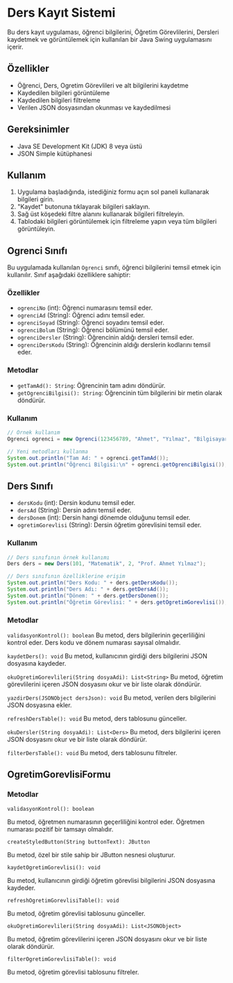 
# Ders Kayıt Sistemi

Bu ders kayıt uygulaması, öğrenci bilgilerini, Öğretim Görevlilerini, Dersleri kaydetmek ve görüntülemek için kullanılan bir Java Swing uygulamasını içerir.

## Özellikler

- Öğrenci, Ders, Ogretim Görevlileri ve alt bilgilerini kaydetme
- Kaydedilen bilgileri görüntüleme
- Kaydedilen bilgileri filtreleme
- Verilen JSON dosyasından okunması ve kaydedilmesi

## Gereksinimler

- Java SE Development Kit (JDK) 8 veya üstü
- JSON Simple kütüphanesi

## Kullanım

1. Uygulama başladığında, istediğiniz formu açın sol paneli kullanarak bilgileri girin.
2. "Kaydet" butonuna tıklayarak bilgileri saklayın.
3. Sağ üst köşedeki filtre alanını kullanarak bilgileri filtreleyin.
4. Tablodaki bilgileri görüntülemek için filtreleme yapın veya tüm bilgileri görüntüleyin.

## Ogrenci Sınıfı

Bu uygulamada kullanılan `Ogrenci` sınıfı, öğrenci bilgilerini temsil etmek için kullanılır. Sınıf aşağıdaki özelliklere sahiptir:

### Özellikler

- `ogrenciNo` (int): Öğrenci numarasını temsil eder.
- `ogrenciAd` (String): Öğrenci adını temsil eder.
- `ogrenciSoyad` (String): Öğrenci soyadını temsil eder.
- `ogrenciBolum` (String): Öğrenci bölümünü temsil eder.
- `ogrenciDersler` (String): Öğrencinin aldığı dersleri temsil eder.
- `ogrenciDersKodu` (String): Öğrencinin aldığı derslerin kodlarını temsil eder.

### Metodlar

- `getTamAd(): String`: Öğrencinin tam adını döndürür.
- `getOgrenciBilgisi(): String`: Öğrencinin tüm bilgilerini bir metin olarak döndürür.

### Kullanım

```java
// Örnek kullanım
Ogrenci ogrenci = new Ogrenci(123456789, "Ahmet", "Yılmaz", "Bilgisayar Mühendisliği", "Calculus", "101");

// Yeni metodları kullanma
System.out.println("Tam Ad: " + ogrenci.getTamAd());
System.out.println("Öğrenci Bilgisi:\n" + ogrenci.getOgrenciBilgisi());
 ```
## Ders Sınıfı
- `dersKodu` (int): Dersin kodunu temsil eder.
- `dersAd` (String): Dersin adını temsil eder.
- `dersDonem` (int): Dersin hangi dönemde olduğunu temsil eder.
- `ogretimGorevlisi` (String): Dersin öğretim görevlisini temsil eder.
### Kullanım
```java
// Ders sınıfının örnek kullanımı
Ders ders = new Ders(101, "Matematik", 2, "Prof. Ahmet Yılmaz");

// Ders sınıfının özelliklerine erişim
System.out.println("Ders Kodu: " + ders.getDersKodu());
System.out.println("Ders Adı: " + ders.getDersAd());
System.out.println("Dönem: " + ders.getDersDonem());
System.out.println("Öğretim Görevlisi: " + ders.getOgretimGorevlisi());
 ```

### Metodlar

`validasyonKontrol(): boolean`
Bu metod, ders bilgilerinin geçerliliğini kontrol eder. Ders kodu ve dönem numarası sayısal olmalıdır.

`kaydetDers(): void`
Bu metod, kullanıcının girdiği ders bilgilerini JSON dosyasına kaydeder.

`okuOgretimGorevlileri(String dosyaAdi): List<String>`
Bu metod, öğretim görevlilerini içeren JSON dosyasını okur ve bir liste olarak döndürür.

`yazdirDers(JSONObject dersJson): void`
Bu metod, verilen ders bilgilerini JSON dosyasına ekler.

`refreshDersTable(): void`
Bu metod, ders tablosunu günceller.

`okuDersler(String dosyaAdi): List<Ders>`
Bu metod, ders bilgilerini içeren JSON dosyasını okur ve bir liste olarak döndürür.

`filterDersTable(): void`
Bu metod, ders tablosunu filtreler.

## OgretimGorevlisiFormu

### Metodlar

 `validasyonKontrol(): boolean`

Bu metod, öğretmen numarasının geçerliliğini kontrol eder. Öğretmen numarası pozitif bir tamsayı olmalıdır.

 `createStyledButton(String buttonText): JButton`

Bu metod, özel bir stile sahip bir JButton nesnesi oluşturur.

 `kaydetOgretimGorevlisi(): void`

Bu metod, kullanıcının girdiği öğretim görevlisi bilgilerini JSON dosyasına kaydeder.

 `refreshOgretimGorevlisiTable(): void`

Bu metod, öğretim görevlisi tablosunu günceller.

 `okuOgretimGorevlileri(String dosyaAdi): List<JSONObject>`

Bu metod, öğretim görevlilerini içeren JSON dosyasını okur ve bir liste olarak döndürür.

 `filterOgretimGorevlisiTable(): void`

Bu metod, öğretim görevlisi tablosunu filtreler.




